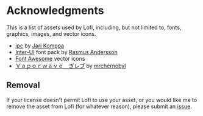 # Acknowledgments

This is a list of assets used by Lofi, including, but not limited to, fonts, graphics, images, and vector icons.


- [ipc](https://github.com/jarikomppa/ipc) by [Jari Komppa](http://iki.fi/sol/)
- [Inter-UI](https://rsms.me/inter/) font pack by [Rasmus Andersson](https://twitter.com/rsms)
- [Font Awesome](https://fontawesome.com) vector icons
- [Ｖａｐｏｒｗａｖｅ　ぎレブ](https://steamcommunity.com/sharedfiles/filedetails/?id=1551937777) by [mrchernobyl](https://steamcommunity.com/id/mrchernobyl)

## Removal
If your license doesn't permit Lofi to use your asset, or you would like me to remove the asset from Lofi (for whatever reason), please submit an [issue](https://github.com/dvx/lofi/issues).